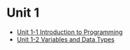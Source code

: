 # Unit 1

- [Unit 1-1 Introduction to Programming](./1-1/)
- [Unit 1-2 Variables and Data Types](./1-2/)